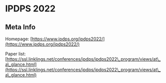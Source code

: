 # IPDPS 2022

## Meta Info

Homepage: [https://www.ipdps.org/ipdps2022/](https://www.ipdps.org/ipdps2022/)

Paper list: [https://ssl.linklings.net/conferences/ipdps/ipdps2022\_program/views/at\_a\_glance.html](https://ssl.linklings.net/conferences/ipdps/ipdps2022\_program/views/at\_a\_glance.html)
